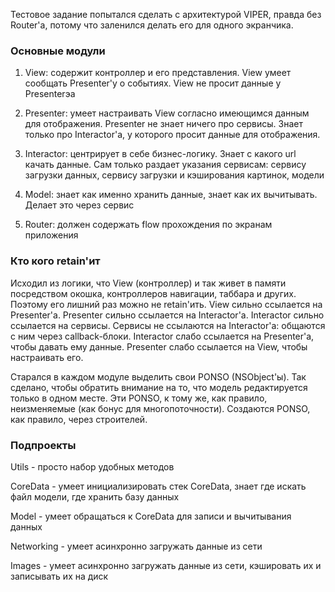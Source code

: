 Тестовое задание попытался сделать с архитектурой VIPER, правда без Router'а, 
потому что заленился делать его для одного экранчика.


### Основные модули ###

1. View: 
содержит контроллер и его представления. View умеет сообщать Presenter'у о событиях. View не просит данные у Presenterэа

2. Presenter:
умеет настраивать View согласно имеющимся данным для отображения. Presenter не знает ничего про сервисы. Знает только про Interactor'а, у которого просит данные для отображения.

3. Interactor:
центрирует в себе бизнес-логику. Знает с какого url качать данные. Сам только раздает указания сервисам: сервису загрузки данных, сервису загрузки и кэширования картинок, модели

4. Model:
знает как именно хранить данные, знает как их вычитывать. Делает это через сервис

5. Router:
должен содержать flow прохождения по экранам приложения


### Кто кого retain'ит ###

Исходил из логики, что View (контроллер) и так живет в памяти посредством окошка, контроллеров навигации, таббара и других. 
Поэтому его лишний раз можно не retain'ить. View сильно ссылается на Presenter'а. Presenter сильно ссылается на Interactor'а.
Interactor сильно ссылается на сервисы. Сервисы не ссылаются на Interactor'а: общаются с ним через callback-блоки. 
Interactor слабо ссылается на Presenter'а, чтобы давать ему данные. Presenter слабо ссылается на View, чтобы настраивать его.

Старался в каждом модуле выделить свои PONSO (NSObject'ы). 
Так сделано, чтобы обратить внимание на то, что модель редактируется только в одном месте. 
Эти PONSO, к тому же, как правило, неизменяемые (как бонус для многопоточности). 
Создаются PONSO, как правило, через строителей.


### Подпроекты ###

Utils - просто набор удобных методов

CoreData - умеет инициализировать стек CoreData, знает где искать файл модели, где хранить базу данных

Model - умеет обращаться к CoreData для записи и вычитывания данных

Networking - умеет асинхронно загружать данные из сети

Images - умеет асинхронно загружать данные из сети, кэшировать их и записывать их на диск

